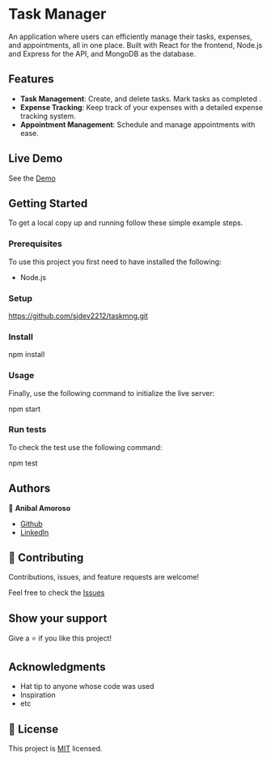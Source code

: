 # Task Manager

An application where users can efficiently manage their tasks, expenses, and appointments, all in one place. Built with React for the frontend, Node.js and Express for the API, and MongoDB as the database.

## Features

- **Task Management**: Create,  and delete tasks. Mark tasks as completed .
- **Expense Tracking**: Keep track of your expenses with a detailed expense tracking system.
- **Appointment Management**: Schedule and manage appointments with ease.

## Live Demo

See the [Demo](https://shimmering-buttercream-92b1e0.netlify.app/)

## Getting Started

To get a local copy up and running follow these simple example steps.

### Prerequisites

To use this project you first need to have installed the following:

+ Node.js

### Setup

https://github.com/sjdev2212/taskmng.git

### Install

npm install

### Usage

Finally, use the following command to initialize the live server:

npm start

### Run tests

To check the test use the following command:

npm test

## Authors


👤 **Anibal Amoroso**

- [Github](https://github.com/sjdev2212)
- [LinkedIn](https://www.linkedin.com/in/anibalamoroso/)

## 🤝 Contributing

Contributions, issues, and feature requests are welcome!

Feel free to check the [Issues ](https://github.com/sjdev2212/taskmng/issues)

## Show your support

Give a ⭐️ if you like this project!

## Acknowledgments

- Hat tip to anyone whose code was used
- Inspiration
- etc

## 📝 License

This project is [MIT](./MIT.md) licensed.
